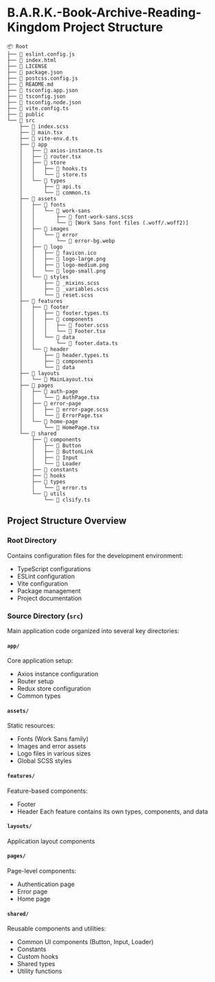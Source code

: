 # B.A.R.K.-Book-Archive-Reading-Kingdom Project Structure

```
📦 Root
├── 📄 eslint.config.js
├── 📄 index.html
├── 📄 LICENSE
├── 📄 package.json
├── 📄 postcss.config.js
├── 📄 README.md
├── 📄 tsconfig.app.json
├── 📄 tsconfig.json
├── 📄 tsconfig.node.json
├── 📄 vite.config.ts
├── 📂 public
└── 📂 src
    ├── 📄 index.scss
    ├── 📄 main.tsx
    ├── 📄 vite-env.d.ts
    ├── 📂 app
    │   ├── 📄 axios-instance.ts
    │   ├── 📄 router.tsx
    │   ├── 📂 store
    │   │   ├── 📄 hooks.ts
    │   │   └── 📄 store.ts
    │   └── 📂 types
    │       ├── 📄 api.ts
    │       └── 📄 common.ts
    ├── 📂 assets
    │   ├── 📂 fonts
    │   │   └── 📂 work-sans
    │   │       ├── 📄 font-work-sans.scss
    │   │       └── 📄 [Work Sans font files (.woff/.woff2)]
    │   ├── 📂 images
    │   │   └── 📂 error
    │   │       └── 📄 error-bg.webp
    │   ├── 📂 logo
    │   │   ├── 📄 favicon.ico
    │   │   ├── 📄 logo-large.png
    │   │   ├── 📄 logo-medium.png
    │   │   └── 📄 logo-small.png
    │   └── 📂 styles
    │       ├── 📄 _mixins.scss
    │       ├── 📄 _variables.scss
    │       └── 📄 reset.scss
    ├── 📂 features
    │   ├── 📂 footer
    │   │   ├── 📄 footer.types.ts
    │   │   ├── 📂 components
    │   │   │   ├── 📄 footer.scss
    │   │   │   └── 📄 Footer.tsx
    │   │   └── 📂 data
    │   │       └── 📄 footer.data.ts
    │   └── 📂 header
    │       ├── 📄 header.types.ts
    │       ├── 📂 components
    │       └── 📂 data
    ├── 📂 layouts
    │   └── 📄 MainLayout.tsx
    ├── 📂 pages
    │   ├── 📂 auth-page
    │   │   └── 📄 AuthPage.tsx
    │   ├── 📂 error-page
    │   │   ├── 📄 error-page.scss
    │   │   └── 📄 ErrorPage.tsx
    │   └── 📂 home-page
    │       └── 📄 HomePage.tsx
    └── 📂 shared
        ├── 📂 components
        │   ├── 📂 Button
        │   ├── 📂 ButtonLink
        │   ├── 📂 Input
        │   └── 📂 Loader
        ├── 📂 constants
        ├── 📂 hooks
        ├── 📂 types
        │   └── 📄 error.ts
        └── 📂 utils
            └── 📄 clsify.ts
```

## Project Structure Overview

### Root Directory

Contains configuration files for the development environment:

-  TypeScript configurations
-  ESLint configuration
-  Vite configuration
-  Package management
-  Project documentation

### Source Directory (`src`)

Main application code organized into several key directories:

#### `app/`

Core application setup:

-  Axios instance configuration
-  Router setup
-  Redux store configuration
-  Common types

#### `assets/`

Static resources:

-  Fonts (Work Sans family)
-  Images and error assets
-  Logo files in various sizes
-  Global SCSS styles

#### `features/`

Feature-based components:

-  Footer
-  Header
   Each feature contains its own types, components, and data

#### `layouts/`

Application layout components

#### `pages/`

Page-level components:

-  Authentication page
-  Error page
-  Home page

#### `shared/`

Reusable components and utilities:

-  Common UI components (Button, Input, Loader)
-  Constants
-  Custom hooks
-  Shared types
-  Utility functions
